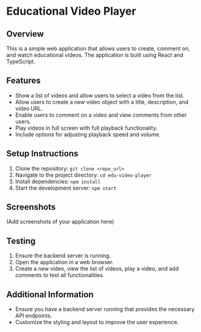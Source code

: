 # Educational Video Player

## Overview
This is a simple web application that allows users to create, comment on, and watch educational videos. The application is built using React and TypeScript.

## Features
- Show a list of videos and allow users to select a video from the list.
- Allow users to create a new video object with a title, description, and video URL.
- Enable users to comment on a video and view comments from other users.
- Play videos in full screen with full playback functionality.
- Include options for adjusting playback speed and volume.

## Setup Instructions
1. Clone the repository: `git clone <repo_url>`
2. Navigate to the project directory: `cd edu-video-player`
3. Install dependencies: `npm install`
4. Start the development server: `npm start`

## Screenshots
(Add screenshots of your application here)

## Testing
1. Ensure the backend server is running.
2. Open the application in a web browser.
3. Create a new video, view the list of videos, play a video, and add comments to test all functionalities.

## Additional Information
- Ensure you have a backend server running that provides the necessary API endpoints.
- Customize the styling and layout to improve the user experience.